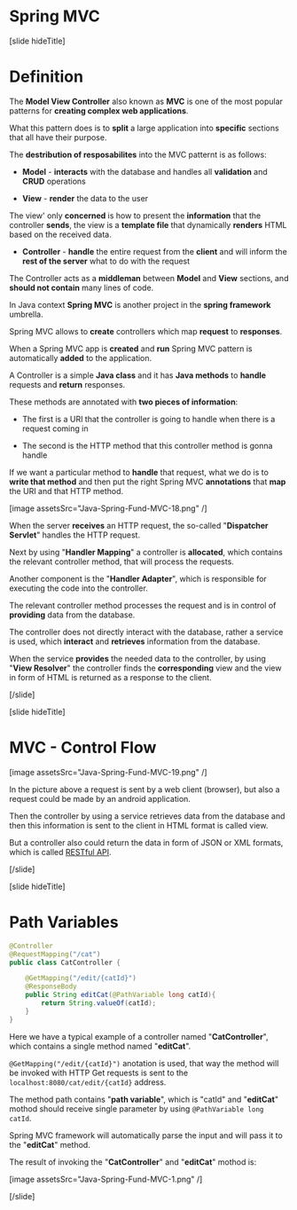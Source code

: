# Spring MVC

[slide hideTitle]
# Definition

The **Model View Controller** also known as **MVC** is one of the most popular patterns for **creating complex web applications**.

What this pattern does is to **split** a large application into **specific** sections that all have their purpose.

The **destribution of resposabilites** into the MVC patternt is as follows: 

- **Model** - **interacts** with the database and handles all **validation** and **CRUD** operations

- **View** - **render** the data to the user

The view' only **concerned** is how to present the **information** that the controller **sends**, the view is a **template file** that dynamically **renders** HTML based on the received data.

- **Controller** - **handle** the entire request from the **client** and will inform the **rest of the server** what to do with the request

The Controller acts as a **middleman** between **Model** and **View** sections, and **should not contain** many lines of code.

In Java context **Spring MVC** is another project in the **spring framework** umbrella.

Spring MVC allows to **create** controllers which map **request** to **responses**.

When a Spring MVC app is **created** and **run** Spring MVC pattern is automatically **added** to the application. 

A Controller is a simple **Java class** and it has **Java methods** to **handle** requests and **return** responses.

These methods are annotated with **two pieces of information**:

- The first is a URI that the controller is going to handle when there is a request coming in 

- The second is the HTTP method that this controller method is gonna handle

If we want a particular method to **handle** that request, what we do is to **write that method** and then put the right Spring MVC **annotations** that **map** the URI and that HTTP method.

[image assetsSrc="Java-Spring-Fund-MVC-18.png" /]

When the server **receives** an HTTP request, the so-called "**Dispatcher Servlet**" handles the HTTP request.

Next by using "**Handler Mapping**" a controller is **allocated**, which contains the relevant controller method, that will process the requests. 

Another component is the "**Handler Adapter**", which is responsible for executing the code into the controller.

The relevant controller method processes the request and is in control of **providing** data from the database.

The controller does not directly interact with the database, rather a service is used, which **interact** and **retrieves** information from the database.

When the service **provides** the needed data to the controller, by using "**View Resolver**" the controller finds the **corresponding** view and the view in form of HTML is returned as a response to the client.

[/slide]

[slide hideTitle]
# MVC - Control Flow

[image assetsSrc="Java-Spring-Fund-MVC-19.png" /]

In the picture above a request is sent by a web client (browser), but also a request could be made by an android application.

Then the controller by using a service retrieves data from the database and then this information is sent to the client in HTML format is called view. 

But a controller also could return the data in form of JSON or XML formats, which is called [RESTful API](https://en.wikipedia.org/wiki/Representational_state_transfer).

[/slide]

[slide hideTitle]
# Path Variables

```java
@Controller
@RequestMapping("/cat")
public class CatController {

    @GetMapping("/edit/{catId}")
    @ResponseBody
    public String editCat(@PathVariable long catId){
        return String.valueOf(catId);
    }
}

```

Here we have a typical example of a controller named "**CatController**", which contains a single method named "**editCat**".

`@GetMapping("/edit/{catId}")` anotation is used, that way the method will be invoked with HTTP Get requests is sent to the `localhost:8080/cat/edit/{catId}` address.

The method path contains "**path variable**", which is "catId" and "**editCat**" mothod should receive single parameter by using `@PathVariable long catId`.

Spring MVC framework will automatically parse the input and will pass it to the "**editCat**" method.

The result of invoking the "**CatController**" and "**editCat**" mothod is:

[image assetsSrc="Java-Spring-Fund-MVC-1.png" /]

[/slide]